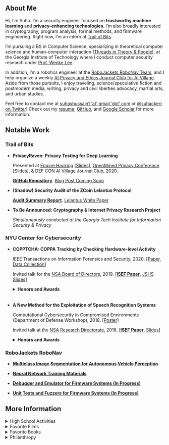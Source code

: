 ## About Me

Hi, I’m Suha. 
I’m a security engineer focused on **trustworthy machine learning** and **privacy-enhancing technologies**. 
I’m also broadly interested in cryptography, program analysis, formal methods, and firmware engineering. 
Right now, I’m an intern at [Trail of Bits](https://www.trailofbits.com/).

I’m pursuing a BS in Computer Science, specializing in theoretical computer science and human-computer interaction ([Threads in Theory & People](https://www.cc.gatech.edu/academics/degree-programs/bachelors/computer-science/threads)), at the Georgia Institute of Technology where I conduct computer security research under [Prof. Wenke Lee](https://wenke.gtisc.gatech.edu/). 

In addition, I’m a robotics engineer at the [RoboJackets RoboNav Team](https://robojackets.org/teams/robonav/), and I help organize a weekly [AI Privacy and Ethics Journal Club for AI Village](https://aivillage.org/hacker-journal-club). 
Aside from those pursuits, I enjoy traveling, science/speculative fiction and postmodern media, writing, privacy and civil liberties advocacy, martial arts, and urban studies. 

Feel free to contact me at [suhashussain1 ‘at’ gmail ‘dot’ com]() or [@suhackerr on Twitter](https://twitter.com/suhackerr)! 
Check out my [resume](https://sshussain.me/Suha_Sabi_Hussain_Resume.pdf), [GitHub](https://github.com/suhacker1), and [Google Scholar](https://scholar.google.com/citations?user=950rBFYAAAAJ&hl=en) for more information. 


## Notable Work

### Trail of Bits
    
+ **PrivacyRaven: Privacy Testing for Deep Learning**

    Presented at [Empire Hacking](https://www.empirehacking.nyc/archive/) [[Slides](https://sshussain.me/projects/privacyraven_eh.pdf)], [OpenMined Privacy Conference](https://pricon.openmined.org/) [[Slides](https://sshussain.me/projects/pr_om.pdf)], & [DEF CON AI Village Journal Club](https://aivillage.org/hacker-journal-club), 2020. 
    
    [**GitHub Repository**](https://github.com/trailofbits/PrivacyRaven). [Blog Post Coming Soon]()
   
+ **(Shadow) Security Audit of the ZCoin Lelantus Protocol** 

    [**Audit Summary Report**](https://github.com/trailofbits/publications/blob/master/reviews/zcoin-lelantus-summary.pdf). [Lelantus White Paper](https://eprint.iacr.org/2019/373.pdf)

+ **To Be Announced: Cryptography & Internet Privacy Research Project** 
  
  *Simultaneously conducted at the Georgia Tech Institute for Information Security & Privacy*
  

### NYU Center for Cybersecurity

+  **COPPTCHA: COPPA Tracking by Checking Hardware-level Activity** 

    IEEE Transactions on Information Forensics and Security, 2020. [[Paper](https://ieeexplore.ieee.org/abstract/document/9049424), [Data Collection](https://github.com/suhacker1/hpc-a)] 
   
   Invited talk for the [NSA Board of Directors](https://cps-vo.org/node/35202#ISEF2019), 2019. [[**ISEF Paper**](https://sshussain.me/written_works/ISEF_Paper.pdf), [JSHS Slides](https://sshussain.me/written_works/JSHS_Slides.pdf)]

    <details>
        <summary> <b> Honors and Awards </b> </summary>
        <p> ACM 1st Award (ISEF), NSA-RD First “Science Security” Award (ISEF), NYCSEF 1st Award in Math and CS, NYC JSHS 3rd in CS (JSHS), The Cardinals Press Release </p> </details>
    <hr style="height:5px; visibility:hidden;" />
+ **A New Method for the Exploitation of Speech Recognition Systems** 
         
   Computational Cybersecurity in Compromised Environments (Department of Defense Workshop), 2018. [[Poster](https://cps-vo.org/node/55909)]
   
   Invited talk at the [NSA Research Directorate](https://cps-vo.org/node/35202#ISEF2018), 2018. [[**ISEF Paper**](https://sshussain.me/written_works/speech_paper.pdf), [Slides](https://sshussain.me/written_works/speech_slides.pdf)]
   
 
   <details>
        <summary> <b> Honors and Awards </b> </summary>
         <p> ISEF 2nd Award in Systems Software, Shanghai STEM Cloud Award (ISEF), NSA-RD 2nd “Science Security” Award (ISEF), GoDaddy Data Award (ISEF), ACM 4th Award (ISEF), NYCSEF 1st Award in Math and CS, Sarah and Morris Wiesenthal Award (NYCSEF), Naval Science Award (NYCSEF), NYU Tandon Press Release  </p>
   </details>
   
   
### RoboJackets RoboNav

+ **[Multiclass Image Segmentation for Autonomous Vehicle Perception](https://github.com/RoboJackets/igvc-software/tree/master/igvc_perception/src/multiclass_segmentation)**

+ **[Neural Network Training Materials](https://github.com/RoboJackets/nn-training)**

+ **[Debugger and Emulator for Firmware Systems (In Progress)]()**

+ **[Unit Tests and Fuzzers for Firmware Systems (In Progress)]()**

  
## More Information 

<details>
<summary> High School Activities </summary>
  <p> I graduated from Queens High School for the Sciences, a specialized STEM high school in NYC,  in June 2019.  There, I was the Chief Trainer (Head TA) for QHSS Math Research, the CTO of STEMinism, the founder and captain of the robotics team, the founder and captain of Team Cyber and the Da Vinci Experiment, and a member of Urban Sketchers. Outside of school, I freelanced, conducted research under <a href="https://en.wikipedia.org/wiki/Ramesh_Karri">Prof. Ramesh Karri</a> at <a href="http://cyber.nyu.edu/">NYU CCS</a>, and completed a hardware engineering internship at <a href="https://vengolabs.com/">Vengo Labs</a> (<a href="https://sshussain.me/projects/vengo_rec.pdf">Recommendation Letter</a>). I notably worked on the <a href="https://github.com/jchen42703/MathResearchQHSS">QHSS Math Research Repository</a> (Examples: <a href="https://github.com/jchen42703/MathResearchQHSS/tree/master/Ridge_Regression_for_Prostitution">Ridge Regression</a>, <a href="https://github.com/jchen42703/MathResearchQHSS/tree/master/tutorials">Deep Learning</a>) <a href="https://github.com/suhacker1/conveyor_belt"> and a conveyor belt at Vengo Labs</a> along with other projects featured on my <a href="https://github.com/suhacker1">GitHub. </a> </p>
    <p> <b>Awards:</b> NY State Senate Youth Leadership Recognition. Principal's Honor Roll/List. GW Award for Excellence in STEM. Silver Medal for Excellence in English. UFT Certificate of Merit for CS Applications. Math Research Award. Awards for AP Statistics, US, and World History.  ED Certificate for Excellence in Reading. Joseph E. Collins Scholarship. NCWIT NYC Honorable Mention </p>
</details>

<details>
<summary> Favorite Films</summary>
  <p> The Prestige. Snowpiercer. Parasite. V for Vendetta. Da 5 Bloods. Spider-Man: Into the Spider-Verse</p>
</details>

<details>
<summary> Favorite Books</summary>
  <p> Snow Crash. The Information: A History, A Theory, A Flood. The Crying of Lot 49. Bleeding Edge. Narrative of the Life of Frederick Douglass, an American Slave  </p>
</details>

<details>
<summary> Philanthropy </summary>
  <p> I recommend donating to <a href="https://www.thelifeyoucansave.org/"> the Life You Can Save (GiveDirectly, D-Rev, Evidence Action)</a>, <a href="https://housingrightsny.org/"> the Housing Rights Initiative</a>, <a href="https://couragetochangepac.org/"> the Courage to Change PAC (affiliated with AOC)</a>, or <a href="https://secure.actblue.com/donate/ab_mn"> any of these organizations fighting against systemic racism and police brutality</a>.

</p>
</details>

